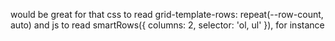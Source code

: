 would be great for that css to read grid-template-rows: repeat(--row-count, auto) and js to read smartRows({ columns: 2, selector: 'ol, ul' }), for instance
